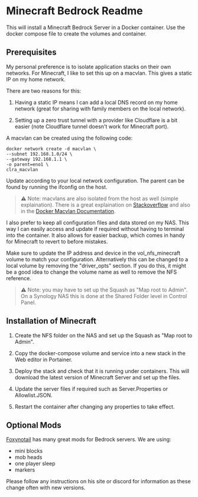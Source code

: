 # Minecraft Bedrock Readme

This will install a Minecraft Bedrock Server in a Docker container.
Use the docker compose file to create the volumes and container.

## Prerequisites

My personal preference is to isolate application stacks on their own networks.
For Minecraft, I like to set this up on a macvlan. This gives a static IP on my home network.

There are two reasons for this:

1) Having a static IP means I can add a local DNS record on my home network
(great for sharing with family members on the local network).

2) Setting up a zero trust tunnel with a provider like Cloudflare is a bit easier 
(note Cloudflare tunnel doesn't work for Minecraft port).

A macvlan can be created using the following code:

```
docker network create -d macvlan \
--subnet 192.168.1.0/24 \
--gateway 192.168.1.1 \
-o parent=eno1 \
clra_macvlan
```

Update according to your local network configuration. 
The parent can be found by running the ifconfig on the host.

> :warning: Note: macvlans are also isolated from the host as well (simple explaination). 
There is a great explaination on 
<a href="https://stackoverflow.com/questions/49600665/docker-macvlan-network-inside-container-is-not-reaching-to-its-own-host">Stackoverflow</a>
and also in the 
<a href="https://docs.docker.com/v17.09/engine/userguide/networking/get-started-macvlan/" rel="noreferrer" title="Docker Macvlan Documentation">Docker Macvlan Documentation</a>.

I also prefer to keep all configuration files and data stored on my NAS.
This way I can easily access and update if required without having to terminal into the container.
It also allows for easier backup, which comes in handy for Minecraft to revert to before mistakes.

Make sure to update the IP address and device in the vol_nfs_minecraft volume to match your configuration. 
Alternatively this can be changed to a local volume by removing the "driver_opts" section.
If you do this, it might be a good idea to change the volume name as well to remove the NFS reference.

> :warning: Note: you may have to set up the Squash as "Map root to Admin".
On a Synology NAS this is done at the Shared Folder level in Control Panel.

## Installation of Minecraft

1) Create the NFS folder on the NAS and set up the Squash as "Map root to Admin".

2) Copy the docker-compose volume and service into a new stack in the Web editor in Portainer.

3) Deploy the stack and check that it is running under containers. 
This will download the latest version of Minecraft Server and set up the files.

4) Update the server files if required such as Server.Properties or Allowlist.JSON.

5) Restart the container after changing any properties to take effect.

## Optional Mods

<a href="https://foxynotail.com/">Foxynotail</a> has many great mods for Bedrock servers.
We are using:

- mini blocks
- mob heads
- one player sleep
- markers

Please follow any instructions on his site or discord for information as these change often with new versions.